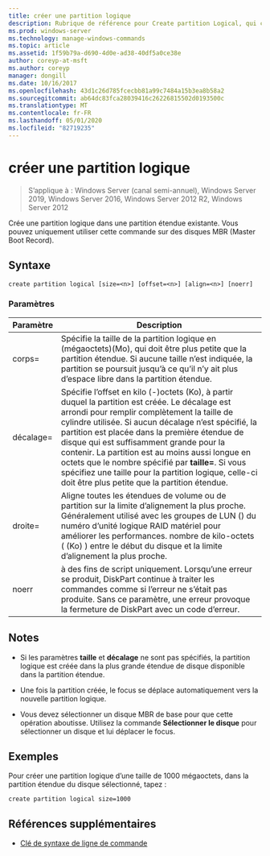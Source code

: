 ```yaml
---
title: créer une partition logique
description: Rubrique de référence pour Create partition Logical, qui crée une partition logique dans une partition étendue existante.
ms.prod: windows-server
ms.technology: manage-windows-commands
ms.topic: article
ms.assetid: 1f59b79a-d690-4d0e-ad38-40df5a0ce38e
author: coreyp-at-msft
ms.author: coreyp
manager: dongill
ms.date: 10/16/2017
ms.openlocfilehash: 43d1c26d785fcecbb81a99c7484a15b3ea8b58a2
ms.sourcegitcommit: ab64dc83fca28039416c26226815502d0193500c
ms.translationtype: MT
ms.contentlocale: fr-FR
ms.lasthandoff: 05/01/2020
ms.locfileid: "82719235"
---
```

# <a name="create-partition-logical"></a>créer une partition logique

> S’applique à : Windows Server (canal semi-annuel), Windows Server 2019, Windows Server 2016, Windows Server 2012 R2, Windows Server 2012

Crée une partition logique dans une partition étendue existante. Vous pouvez uniquement utiliser cette commande sur des disques MBR (Master Boot Record).

## <a name="syntax"></a>Syntaxe  
  
```  
create partition logical [size=<n>] [offset=<n>] [align=<n>] [noerr]  
```  
  
### <a name="parameters"></a>Paramètres  
  
|  Paramètre  |                                                                                                                                                                                                                       Description                                                                                                                                                                                                                        |
|-------------|----------------------------------------------------------------------------------------------------------------------------------------------------------------------------------------------------------------------------------------------------------------------------------------------------------------------------------------------------------------------------------------------------------------------------------------------------------|
|  corps\=<n>  |                                                                                                              Spécifie la taille de la partition logique en \(mégaoctets\)(Mo), qui doit être plus petite que la partition étendue. Si aucune taille n’est indiquée, la partition se poursuit jusqu’à ce qu’il n’y ait plus d’espace libre dans la partition étendue.                                                                                                               |
| décalage\=<n> | Spécifie l’offset en kilo \(-\)octets (Ko), à partir duquel la partition est créée. Le décalage est arrondi pour remplir complètement la taille de cylindre utilisée. Si aucun décalage n’est spécifié, la partition est placée dans la première étendue de disque qui est suffisamment grande pour la contenir. La partition est au moins aussi longue en octets que le nombre spécifié par **taille\=**. Si vous spécifiez une taille pour la partition logique, celle-ci doit être plus petite que la partition étendue. |
| droite\=<n>  |                                                                                     Aligne toutes les étendues de volume ou de partition sur la limite d’alignement la plus proche. Généralement utilisé avec les groupes de LUN \(\) du numéro d’unité logique RAID matériel pour améliorer les performances.  <n>nombre de kilo-octets ( \(Ko\) ) entre le début du disque et la limite d’alignement la plus proche.                                                                                      |
|    noerr    |                                                                                                                           à des fins de script uniquement. Lorsqu’une erreur se produit, DiskPart continue à traiter les commandes comme si l’erreur ne s’était pas produite. Sans ce paramètre, une erreur provoque la fermeture de DiskPart avec un code d’erreur.                                                                                                                           |
  
## <a name="remarks"></a>Notes   
  
-   Si les paramètres **taille** et **décalage** ne sont pas spécifiés, la partition logique est créée dans la plus grande étendue de disque disponible dans la partition étendue.  
  
-   Une fois la partition créée, le focus se déplace automatiquement vers la nouvelle partition logique.  
  
-   Vous devez sélectionner un disque MBR de base pour que cette opération aboutisse. Utilisez la commande **Sélectionner le disque** pour sélectionner un disque et lui déplacer le focus.  
  
## <a name="examples"></a>Exemples  
Pour créer une partition logique d’une taille de 1000 mégaoctets, dans la partition étendue du disque sélectionné, tapez :  
  
```  
create partition logical size=1000  
```  
  
## <a name="additional-references"></a>Références supplémentaires  
- [Clé de syntaxe de ligne de commande](command-line-syntax-key.md)  
  

  

